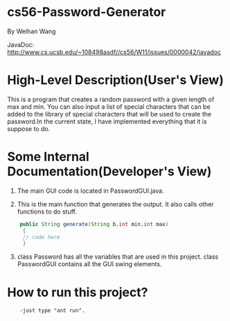 cs56-Password-Generator
=======================

By Weihan Wang

JavaDoc: http://www.cs.ucsb.edu/~108498asdf//cs56/W11/issues/0000042/javadoc



High-Level Description(User's View)
===================================

This is a program that creates a random password with a given length of max and min. You can also input a list of special characters that can be added to the library of special characters that will be used to create the password.In the current state, I have implemented everything that it is suppose to do.


Some Internal Documentation(Developer's View)
=============================================

1. The main GUI code is located in PasswordGUI.java. 

2. This is the main function that generates the output. It also calls other functions to do stuff.

```java
	public String generate(String b,int min,int max)
	 {
	 // code here 
	 }
```

3. class Password has all the variables that are used in this project.  class PasswordGUI contains all the GUI swing elements.

How to run this project?
========================

```
    -just type "ant run".
```







